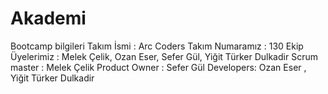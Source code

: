 # Akademi
Bootcamp bilgileri
Takım İsmi : Arc Coders
Takım Numaramız : 130
Ekip Üyelerimiz : Melek Çelik, Ozan Eser, Sefer Gül, Yiğit Türker Dulkadir
Scrum master : Melek Çelik
Product Owner : Sefer Gül
Developers: Ozan Eser , Yiğit Türker  Dulkadir
